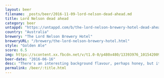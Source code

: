 ```yaml
---
layout: beer
filename: _posts/beer/2016-11-09-lord-nelson-dead-ahead.md
title: Lord Nelson dead ahead
category: beer
untappd: "https://untappd.com/b/the-lord-nelson-brewery-hotel-dead-ahead-175th-anniversary-ale/1460876"
country: "Australia"
brewery: "The Lord Nelson Brewery Hotel"
breweryURL: "/brewery/the-lord-nelson-brewery-hotel.html"
style: "Golden Ale"
score: 6.5
img: https://scontent.xx.fbcdn.net/v/t1.0-0/p480x480/13393976_10154200939438745_8730033578411056337_n.jpg?_nc_cat=103&_nc_ht=scontent.xx&oh=1e9e7de51a8ba72679f0f0124dd66b90&oe=5CCB562B
beer-date: "2016-06-16"
desc: "There's an interesting background flavour, perhaps honey, but it's overwhelmed by the bitterness. A little disappointing"
permalink: /beer/:title.html
---
```

